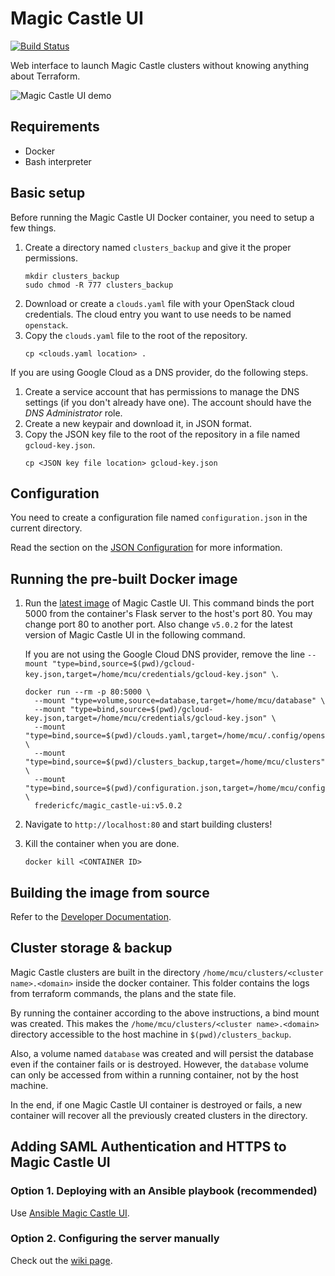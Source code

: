 # Magic Castle UI

[![Build Status](https://travis-ci.com/ComputeCanada/magic_castle-ui.svg?branch=master)](https://travis-ci.com/ComputeCanada/magic_castle-ui)

Web interface to launch Magic Castle clusters without knowing anything about Terraform.

![Magic Castle UI demo](./demo/demo.gif)

## Requirements

- Docker
- Bash interpreter

## Basic setup

Before running the Magic Castle UI Docker container, you need to setup a few things.

1. Create a directory named `clusters_backup` and give it the proper permissions.
   ```
   mkdir clusters_backup
   sudo chmod -R 777 clusters_backup
   ```
2. Download or create a `clouds.yaml` file with your OpenStack cloud credentials. The cloud entry you want to use needs to be named `openstack`.
3. Copy the `clouds.yaml` file to the root of the repository.
   ```
   cp <clouds.yaml location> .
   ```

If you are using Google Cloud as a DNS provider, do the following steps.

1. Create a service account that has permissions to manage the DNS settings (if you don't already have one). The account should have the _DNS Administrator_ role.
2. Create a new keypair and download it, in JSON format.
3. Copy the JSON key file to the root of the repository in a file named `gcloud-key.json`.
   ```
   cp <JSON key file location> gcloud-key.json
   ```

## Configuration

You need to create a configuration file named `configuration.json` in the current directory.

Read the section on the [JSON Configuration](./docs/configuration.md) for more information.

## Running the pre-built Docker image

1. Run the [latest image](https://hub.docker.com/repository/docker/fredericfc/magic_castle-ui) of Magic Castle UI. This command binds the port 5000 from the container's Flask server to the host's port 80. You may change port 80 to another port. Also change `v5.0.2` for the latest version of Magic Castle UI in the following command.
   
   If you are not using the Google Cloud DNS provider, remove the line `--mount "type=bind,source=$(pwd)/gcloud-key.json,target=/home/mcu/credentials/gcloud-key.json" \`.

   ```shell script
   docker run --rm -p 80:5000 \
     --mount "type=volume,source=database,target=/home/mcu/database" \
     --mount "type=bind,source=$(pwd)/gcloud-key.json,target=/home/mcu/credentials/gcloud-key.json" \
     --mount "type=bind,source=$(pwd)/clouds.yaml,target=/home/mcu/.config/openstack/clouds.yaml" \
     --mount "type=bind,source=$(pwd)/clusters_backup,target=/home/mcu/clusters" \
     --mount "type=bind,source=$(pwd)/configuration.json,target=/home/mcu/configuration.json" \
     fredericfc/magic_castle-ui:v5.0.2
   ```

2. Navigate to `http://localhost:80` and start building clusters!
3. Kill the container when you are done.
   ```
   docker kill <CONTAINER ID>
   ```

## Building the image from source

Refer to the [Developer Documentation](./docs/developers.md).

## Cluster storage & backup

Magic Castle clusters are built in the directory `/home/mcu/clusters/<cluster name>.<domain>` inside the
docker container.
This folder contains the logs from terraform commands, the plans and the state file.

By running the container according to the above instructions, a bind mount was created. This
makes the `/home/mcu/clusters/<cluster name>.<domain>` directory accessible to the host machine in
`$(pwd)/clusters_backup`.

Also, a volume named `database` was created and will persist the database even if the container fails or is destroyed. However, the `database` volume can only be accessed from within a running container, not by the host machine.

In the end, if one Magic Castle UI container is destroyed or fails, a new container will recover all the previously
created clusters in the directory.

## Adding SAML Authentication and HTTPS to Magic Castle UI

### Option 1. Deploying with an Ansible playbook (recommended)

Use [Ansible Magic Castle UI](https://github.com/ComputeCanada/ansible-mcui).

### Option 2. Configuring the server manually

Check out the [wiki page](https://github.com/ComputeCanada/magic_castle-ui/wiki/Adding-SAML-Authentication-and-HTTPS-to-Magic-Castle-UI).
